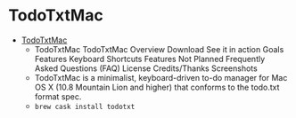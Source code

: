 # TodoTxtMac
- [TodoTxtMac](https://mjdescy.github.io/TodoTxtMac/)
  -  TodoTxtMac TodoTxtMac Overview Download See it in action Goals Features Keyboard Shortcuts Features Not Planned Frequently Asked Questions (FAQ) License Credits/Thanks Screenshots
  - TodoTxtMac is a minimalist, keyboard-driven to-do manager for Mac OS X (10.8 Mountain Lion and higher) that conforms to the todo.txt format spec.
  - `brew cask install todotxt`

